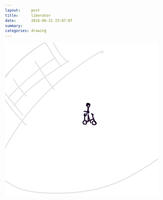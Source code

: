```yaml
---
layout:     post
title:      liberator
date:       2016-06-21 23:07:07
summary:    
categories: drawing
---
```

![liberator](/images/diary/liberator.png "attack!")
